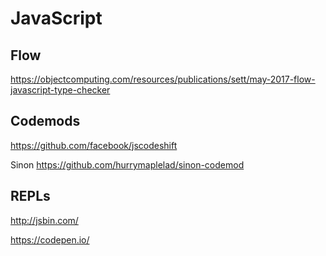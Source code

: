 # JavaScript

## Flow
https://objectcomputing.com/resources/publications/sett/may-2017-flow-javascript-type-checker

## Codemods
https://github.com/facebook/jscodeshift

Sinon https://github.com/hurrymaplelad/sinon-codemod

## REPLs
http://jsbin.com/

https://codepen.io/




